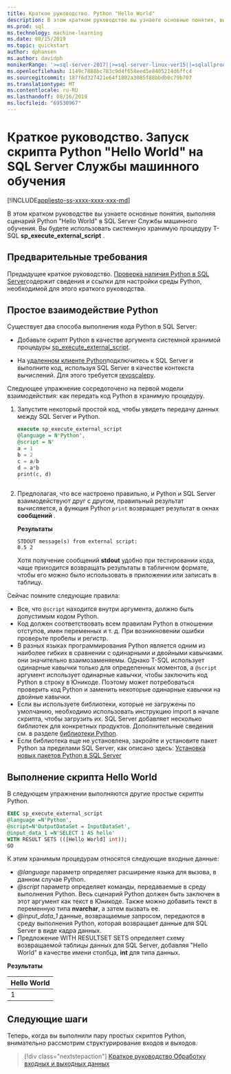 ```yaml
---
title: Краткое руководство. Python "Hello World"
description: В этом кратком руководстве вы узнаете основные понятия, выполняя сценарий Python "Hello World" в SQL Server Службы машинного обучения. Будет использоваться системная хранимая процедура T-SQL sp_execute_external_script.
ms.prod: sql
ms.technology: machine-learning
ms.date: 08/15/2019
ms.topic: quickstart
author: dphansen
ms.author: davidph
monikerRange: '>=sql-server-2017||>=sql-server-linux-ver15||=sqlallproducts-allversions'
ms.openlocfilehash: 1149c7888bc783c9d4f658eed5e8405214d6ffc4
ms.sourcegitcommit: 187f6d327421e64f1802a3085f88bbdb0c79b707
ms.translationtype: MT
ms.contentlocale: ru-RU
ms.lasthandoff: 08/16/2019
ms.locfileid: "69530967"
---
```

# <a name="quickstart-run-a-hello-world-python-script-on-sql-server-machine-learning-services"></a>Краткое руководство. Запуск скрипта Python "Hello World" на SQL Server Службы машинного обучения
[!INCLUDE[appliesto-ss-xxxx-xxxx-xxx-md](../../includes/appliesto-ss-xxxx-xxxx-xxx-md.md)]

В этом кратком руководстве вы узнаете основные понятия, выполняя сценарий Python "Hello World" в SQL Server Службы машинного обучения. Вы будете использовать системную хранимую процедуру T-SQL **sp_execute_external_script** .

## <a name="prerequisites"></a>Предварительные требования

Предыдущее краткое руководство. [Проверка наличия Python в SQL Server](quickstart-python-verify.md)содержит сведения и ссылки для настройки среды Python, необходимой для этого краткого руководства.

## <a name="basic-python-interaction"></a>Простое взаимодействие Python

Существует два способа выполнения кода Python в SQL Server:

+ Добавьте скрипт Python в качестве аргумента системной хранимой процедуры [sp_execute_external_script](../../relational-databases/system-stored-procedures/sp-execute-external-script-transact-sql.md).

+ На [удаленном клиенте Python](../python/setup-python-client-tools-sql.md)подключитесь к SQL Server и выполните код, используя SQL Server в качестве контекста вычислений. Для этого требуется [revoscalepy](../python/ref-py-revoscalepy.md).

Следующее упражнение сосредоточено на первой модели взаимодействия: как передать код Python в хранимую процедуру.

1. Запустите некоторый простой код, чтобы увидеть передачу данных между SQL Server и Python.

    ```sql
    execute sp_execute_external_script 
    @language = N'Python', 
    @script = N'
    a = 1
    b = 2
    c = a/b
    d = a*b
    print(c, d)
    '
    ```

2. Предполагая, что все настроено правильно, и Python и SQL Server взаимодействуют друг с другом, правильный результат вычисляется, а функция Python `print` возвращает результат в окнах **сообщений** .

    **Результаты**

    ```text
    STDOUT message(s) from external script: 
    0.5 2
    ```

    Хотя получение сообщений **stdout** удобно при тестировании кода, чаще приходится возвращать результаты в табличном формате, чтобы его можно было использовать в приложении или записать в таблицу.

Сейчас помните следующие правила:

+ Все, что `@script` находится внутри аргумента, должно быть допустимым кодом Python. 
+ Код должен соответствовать всем правилам Python в отношении отступов, имен переменных и т. д. При возникновении ошибки проверьте пробелы и регистр.
+ В разных языках программирования Python является одним из наиболее гибких в сравнении с одинарными и двойными кавычками. они значительно взаимозаменяемы. Однако T-SQL использует одинарные кавычки только для определенных моментов, а `@script` аргумент использует одинарные кавычки, чтобы заключить код Python в строку в Юникоде. Поэтому может потребоваться проверить код Python и заменить некоторые одинарные кавычки на двойные кавычки.
+ Если вы используете библиотеки, которые не загружены по умолчанию, необходимо использовать инструкцию import в начале скрипта, чтобы загрузить их. SQL Server добавляет несколько библиотек для конкретных продуктов. Дополнительные сведения см. в разделе [библиотеки Python](../python/python-libraries-and-data-types.md).
+ Если библиотека еще не установлена, закройте и установите пакет Python за пределами SQL Server, как описано здесь: [Установка новых пакетов Python в SQL Server](../python/install-additional-python-packages-on-sql-server.md)

## <a name="run-a-hello-world-script"></a>Выполнение скрипта Hello World

В следующем упражнении выполняются другие простые скрипты Python.

```sql
EXEC sp_execute_external_script
@language =N'Python',
@script=N'OutputDataSet = InputDataSet',
@input_data_1 =N'SELECT 1 AS hello'
WITH RESULT SETS (([Hello World] int));
GO
```

К этим хранимым процедурам относятся следующие входные данные:

+ *@language* параметр определяет расширение языка для вызова, в данном случае Python.
+ *@script* параметр определяет команды, передаваемые в среду выполнения Python. Весь сценарий Python должен быть заключен в этот аргумент как текст в Юникоде. Также можно добавить текст в переменную типа **nvarchar**, а затем вызвать ее.
+ *@input_data_1* данные, возвращаемые запросом, передаются в среду выполнения Python, которая возвращает данные для SQL Server в виде кадра данных.
+ Предложение WITH RESULTSET SETS определяет схему возвращаемой таблицы данных для SQL Server, добавляя "Hello World" в качестве имени столбца, **int** для типа данных.

**Результаты**

| Hello World |
|-------------|
| 1 |

## <a name="next-steps"></a>Следующие шаги

Теперь, когда вы выполнили пару простых скриптов Python, внимательно рассмотрим структурирование входов и выходов.

> [!div class="nextstepaction"]
> [Краткое руководство Обработку входных и выходных данных](quickstart-python-inputs-and-outputs.md)
